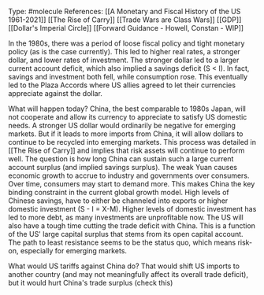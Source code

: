 Type: #molecule 
References: [[A Monetary and Fiscal History of the US 1961-2021]]
[[The Rise of Carry]]
[[Trade Wars are Class Wars]]
[[GDP]]
[[Dollar's Imperial Circle]]
[[Forward Guidance - Howell, Constan - WIP]]

In the 1980s, there was a period of loose fiscal policy and tight monetary policy (as is the case currently). This led to higher real rates, a stronger dollar, and lower rates of investment. The stronger dollar led to a larger current account deficit, which also implied a savings deficit (S < I). In fact, savings and investment both fell, while consumption rose. This eventually led to the Plaza Accords where US allies agreed to let their currencies appreciate against the dollar. 

What will happen today? China, the best comparable to 1980s Japan, will not cooperate and allow its currency to appreciate to satisfy US domestic needs. A stronger US dollar would ordinarily be negative for emerging markets. But if it leads to more imports from China, it will allow dollars to continue to be recycled into emerging markets. This process was detailed in [[The Rise of Carry]] and implies that risk assets will continue to perform well. The question is how long China can sustain such a large current account surplus (and implied savings surplus). The weak Yuan causes economic growth to accrue to industry and governments over consumers. Over time, consumers may start to demand more. This makes China the key binding constraint in the current global growth model. High levels of Chinese savings, have to either be channeled into exports or higher domestic investment (S - I = X-M). Higher levels of domestic investment has led to more debt, as many investments are unprofitable now. The US will also have a tough time cutting the trade deficit with China. This is a function of the US' large capital surplus that stems from its open capital account. The path to least resistance seems to be the status quo, which means risk-on, especially for emerging markets. 

What would US tariffs against China do? That would shift US imports to another country (and may not meaningfully affect its overall trade deficit), but it would hurt China's trade surplus (check this)


